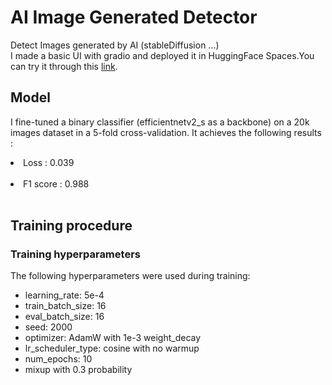 # AI Image Generated Detector
Detect Images generated by AI (stableDiffusion ...)<br />
I made a basic UI with gradio and deployed it in HuggingFace Spaces.You can try it through this [link](https://huggingface.co/spaces/ReacherTN/ai_image_gen_detector).
## Model
I fine-tuned a binary classifier (efficientnetv2_s as a backbone) on a 20k images dataset in a 5-fold cross-validation.
It achieves the following results :<br />
<li>Loss : 0.039 </li><br />
<li>F1 score : 0.988 </li><br />

## Training procedure
### Training hyperparameters

The following hyperparameters were used during training:
- learning_rate: 5e-4
- train_batch_size: 16
- eval_batch_size: 16
- seed: 2000
- optimizer: AdamW with 1e-3 weight_decay
- lr_scheduler_type: cosine with no warmup
- num_epochs: 10
- mixup with 0.3 probability
